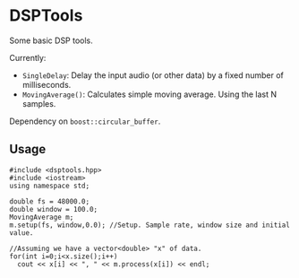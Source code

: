 # DSPTools
Some basic DSP tools.

Currently: 
- `SingleDelay`: Delay the input audio (or other data) by a fixed number of milliseconds.
- `MovingAverage()`: Calculates simple moving average. Using the last N samples.

Dependency on `boost::circular_buffer`.

## Usage
```
#include <dsptools.hpp>
#include <iostream>
using namespace std;

double fs = 48000.0;
double window = 100.0;
MovingAverage m;
m.setup(fs, window,0.0); //Setup. Sample rate, window size and initial value.

//Assuming we have a vector<double> "x" of data.
for(int i=0;i<x.size();i++)
  cout << x[i] << ", " << m.process(x[i]) << endl;

```
